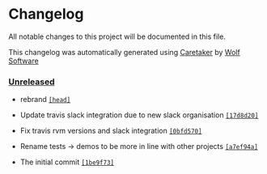 # Changelog

All notable changes to this project will be documented in this file.


This changelog was automatically generated using [Caretaker](https://github.com/DevelopersToolbox/caretaker) by [Wolf Software](https://github.com/WolfSoftware)

### [Unreleased](https://github.com/DevelopersToolbox/ini-file-parser/compare/v0.1.0...HEAD)

- rebrand [`[head]`](https://github.com/DevelopersToolbox/ini-file-parser/commit/)

- Update travis slack integration due to new slack organisation [`[17d8d20]`](https://github.com/DevelopersToolbox/ini-file-parser/commit/17d8d20d32ded53e8e6288d2b451eac063fe6c46)

- Fix travis rvm versions and slack integration [`[0bfd570]`](https://github.com/DevelopersToolbox/ini-file-parser/commit/0bfd570344275fb47e2391a5e166f723314db0fb)

- Rename tests -> demos to be more in line with other projects [`[a7ef94a]`](https://github.com/DevelopersToolbox/ini-file-parser/commit/a7ef94a39834afc7931bb41b5071b9fed6b3d067)

- The initial commit [`[1be9f73]`](https://github.com/DevelopersToolbox/ini-file-parser/commit/1be9f731866391877af53f826b5d4147fe6a7a12)

